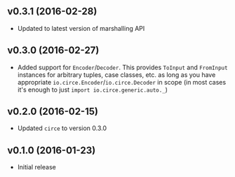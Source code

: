 ## v0.3.1 (2016-02-28)

* Updated to latest version of marshalling API
  
## v0.3.0 (2016-02-27)

* Added support for `Encoder`/`Decoder`. This provides `ToInput` and `FromInput` instances for arbitrary tuples, case classes, etc. as long
  as you have appropriate `io.circe.Encoder`/`io.circe.Decoder` in scope (in most cases it's enough to just `import io.circe.generic.auto._`)

## v0.2.0 (2016-02-15)

* Updated `circe` to version 0.3.0

## v0.1.0 (2016-01-23)

* Initial release